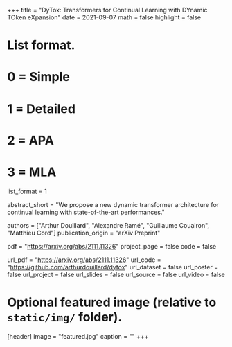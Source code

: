 +++
title = "DyTox: Transformers for Continual Learning with DYnamic TOken eXpansion"
date = 2021-09-07
math = false
highlight = false

# List format.
#   0 = Simple
#   1 = Detailed
#   2 = APA
#   3 = MLA
list_format = 1


abstract_short = "We propose a new dynamic transformer architecture for continual learning with state-of-the-art performances."

authors = ["Arthur Douillard", "Alexandre Ramé", "Guillaume Couairon", "Matthieu Cord"]
publication_origin = "arXiv Preprint"

pdf = "https://arxiv.org/abs/2111.11326"
project_page = false
code = false


url_pdf = "https://arxiv.org/abs/2111.11326"
url_code = "https://github.com/arthurdouillard/dytox"
url_dataset = false
url_poster = false
url_project = false
url_slides = false
url_source = false
url_video = false


# Optional featured image (relative to `static/img/` folder).
[header]
image = "featured.jpg"
caption = ""
+++
